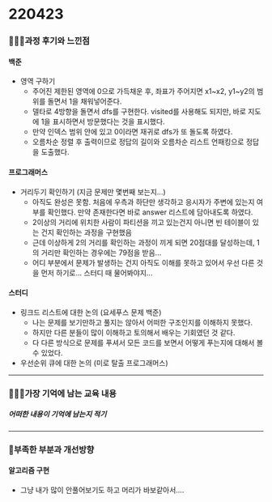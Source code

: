 # 220423

### 👨🏼‍🏫과정 후기와 느낀점

#### 백준

- 영역 구하기
  - 주어진 제한된 영역에 0으로 가득채운 후, 좌표가 주어지면 x1~x2, y1~y2의 범위를 돌면서 1을 채워넣어준다.
  - 델타로 4방향을 돌면서 dfs를 구현한다. visited를 사용해도 되지만, 바로 지도에 1을 표시하면서 방문했다는 것을 표시했다.
  - 만약 인덱스 범위 안에 있고 0이라면 재귀로 dfs가 또 돌도록 하였다.
  - 오름차순 정렬 후 출력이므로 정답의 길이와 오름차순 리스트 언패킹으로 정답을 도출했다.



#### 프로그래머스

- 거리두기 확인하기 (지금 문제만 몇번째 보는지...)
  - 아직도 완성은 못함. 처음에 우측과 하단만 생각하고 응시자가 주변에 있는지 여부를 확인했다. 만약 존재한다면 바로 answer 리스트에 담아내도록 하였다.
  - 2이상의 거리에 위치한 사람이 파티션을 끼고 있는건지 아니면 빈 테이블이 있는 건지 확인하는 과정을 구현했음
  - 근데 이상하게 2의 거리를 확인하는 과정이 끼게 되면 20점대를 달성하는데, 1의 거리만 확인하는 경우에는 79점을 받음...
  - 어디 부분에서 문제가 발생하는 건지 아직도 이해를 못하고 있어서 우선 다른 것을 먼저 하기로... 스터디 때 물어봐야지...



#### 스터디

- 링크드 리스트에 대한 논의 (요세푸스 문제 백준)
  - 나는 문제를 보기만하고 풀지는 않아서 어떠한 구조인지를 이해하지 못했다.
  - 하지만 다른 분들이 많이 이해하고 토의해서 배우는 기회였던 것 같다.
  - 다 다른 방식으로 문제를 푸셔서 모든 코드를 보면서 어떻게 푸는지에 대해서 볼 수 있었다.
- 우선순위 큐에 대한 논의 (미로 탈출 프로그래머스)

---

### 💁🏼‍♂️가장 기억에 남는 교육 내용

##### 어떠한 내용이 기억에 남는지 적기

---

### 💫부족한 부분과 개선방향

#### 알고리즘 구현

- 그냥 내가 많이 안풀어보기도 하고 머리가 바보같아서....
